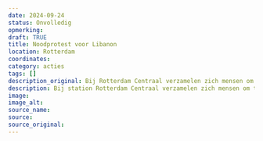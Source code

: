 ```yaml
---
date: 2024-09-24
status: Onvolledig
opmerking: 
draft: TRUE
title: Noodprotest voor Libanon
location: Rotterdam
coordinates: 
category: acties
tags: []
description_original: Bij Rotterdam Centraal verzamelen zich mensen om te protesteren tegen de Israëlische aanvallen op Libanon. 
description: Bij station Rotterdam Centraal verzamelen zich mensen om te protesteren tegen de zionistische aanvallen op Libanon. 
image: 
image_alt: 
source_name: 
source: 
source_original: 
---
```

